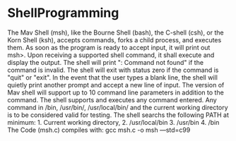 # ShellProgramming
The Mav Shell (msh), like the Bourne Shell (bash), the C-shell (csh), or the Korn Shell (ksh), accepts commands, forks a child process, and executes them. As soon as the program is ready to accept input, it will print out msh>. Upon receiving a supported shell command, it shall execute and display the output. The shell will print ": Command not found" if the command is invalid. The shell will exit with status zero if the command is "quit" or "exit". In the event that the user types a blank line, the shell will quietly print another prompt and accept a new line of input. 
The version of Mav shell will support up to 10 command line parameters in addition to the command. The shell supports and executes any command entered. Any command in /bin, /usr/bin/, /usr/local/bin/ and the current working directory is to be considered valid for testing. The shell searchs the following PATH at minimum: 1. Current working directory, 2. /usr/local/bin 3. /usr/bin 4. /bin
The Code (msh.c) compiles with: gcc msh.c -o msh —std=c99
